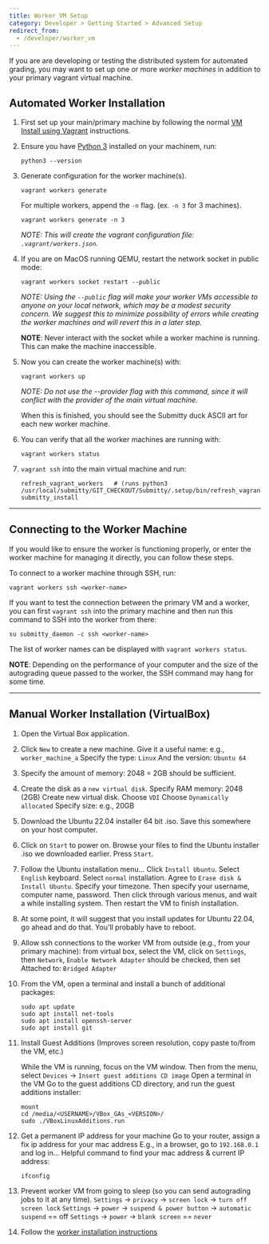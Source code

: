 ```yaml
---
title: Worker VM Setup
category: Developer > Getting Started > Advanced Setup
redirect_from:
  - /developer/worker_vm
---
```


If you are are developing or testing the distributed system for
automated grading, you may want to set up one or more *worker
machines* in addition to your primary vagrant virtual machine.

## Automated Worker Installation

1. First set up your main/primary machine by following the normal
   [VM Install using Vagrant](/developer/getting_started/vm_install_using_vagrant) instructions.

2. Ensure you have [Python 3](https://www.python.org/downloads/) installed on your machinem, run:
   ```
   python3 --version
   ```

3. Generate configuration for the worker machine(s).
   ```
   vagrant workers generate
   ```
   
   For multiple workers, append the `-n` flag. (ex. `-n 3` for 3 machines).
   ```
   vagrant workers generate -n 3
   ```

   _NOTE: This will create the vagrant configuration file: `.vagrant/workers.json`._


4. If you are on MacOS running QEMU, restart the network socket in public mode:
   ```
   vagrant workers socket restart --public
   ```
   _NOTE: Using the `--public` flag will make your worker VMs accessible to anyone
   on your local network, which may be a modest security concern.
   We suggest this to minimize possibility of errors while creating the
   worker machines and will revert this in a later step._

   __NOTE__: Never interact with the socket while a worker machine is running.
   This can make the machine inaccessible.

5. Now you can create the worker machine(s) with:
   ```
   vagrant workers up
   ```
   _NOTE: Do not use the --provider flag with this command, since it will conflict with the
   provider of the main virtual machine._

   When this is finished, you should see the Submitty duck ASCII art for each new worker machine.

6. You can verify that all the worker machines are running with:
   ```
   vagrant workers status
   ```

7. `vagrant ssh` into the main virtual machine and run:
   ```
   refresh_vagrant_workers   # (runs python3 /usr/local/submitty/GIT_CHECKOUT/Submitty/.setup/bin/refresh_vagrant_workers.py)
   submitty_install
   ```

---

## Connecting to the Worker Machine

If you would like to ensure the worker is functioning properly, or enter the worker machine for managing it directly, you can follow these steps.

To connect to a worker machine through SSH, run:
```
vagrant workers ssh <worker-name>
```

If you want to test the connection between the primary VM and a worker, you can first `vagrant ssh` into the primary machine and then run this command to SSH into the worker from there:
```
su submitty_daemon -c ssh <worker-name>
```

The list of worker names can be displayed with `vagrant workers status`.

__NOTE__: Depending on the performance of your computer and the size of the autograding queue passed to the worker, the SSH command may hang for some time.

---

## Manual Worker Installation (VirtualBox)

1. Open the Virtual Box application.

2. Click `New` to create a new machine.
   Give it a useful name: e.g., `worker_machine_a`
   Specify the type: `Linux`
   And the version: `Ubuntu 64`

3. Specify the amount of memory: 2048 = 2GB should be sufficient.

4. Create the disk as a `new virtual disk`.
   Specify RAM memory: 2048 (2GB)
   Create new virtual disk.
   Choose `VDI`
   Choose `Dynamically allocated`
   Specify size: e.g., 20GB

5. Download the Ubuntu 22.04 installer 64 bit .iso.
   Save this somewhere on your host computer.

6. Click on `Start` to power on.
   Browse your files to find the Ubuntu installer .iso we downloaded earlier.
   Press `Start`.

7. Follow the Ubuntu installation menu...
   Click `Install Ubuntu`.
   Select `English` keyboard.
   Select `normal` installation.
   Agree to `Erase disk & Install Ubuntu`.
   Specify your timezone.
   Then specify your username, computer name, password.
   Then click through various menus, and wait a while installing system.
   Then restart the VM to finish installation.

8. At some point, it will suggest that you install updates for Ubuntu 22.04, go ahead and do that.
   You'll probably have to reboot.

9. Allow ssh connections to the worker VM from outside (e.g., from your primary machine):
   from virtual box, select the VM, click on `Settings`, then `Network`,
   `Enable Network Adapter` should be checked, then set
   Attached to: `Bridged Adapter`

10. From the VM, open a terminal and install a bunch of additional packages:

    ```
    sudo apt update
    sudo apt install net-tools
    sudo apt install openssh-server
    sudo apt install git
    ```

11. Install Guest Additions (Improves screen resolution, copy paste to/from the VM, etc.)

    While the VM is running, focus on the VM window.
    Then from the menu, select `Devices` -> `Insert guest additions CD image`
    Open a terminal in the VM
    Go to the guest additions CD directory, and run the guest additions installer:

    ```
    mount
    cd /media/<USERNAME>/VBox_GAs_<VERSION>/
    sudo ./VBoxLinuxAdditions.run
    ```

12. Get a permanent IP address for your machine
    Go to your router, assign a fix ip address for your mac address
    E.g., in a browser, go to `192.168.0.1` and log in...
    Helpful command to find  your mac address & current IP address:

    ```
    ifconfig
    ```

13. Prevent worker VM from going to sleep (so you can send autograding jobs to it at any time).
    `Settings` -> `privacy` -> `screen lock` -> `turn off screen lock`
    `Settings` -> `power` -> `suspend & power button` -> `automatic suspend` == off
    `Settings` -> `power` -> `blank screen` == `never`

14. Follow the [worker installation instructions](/sysadmin/worker_installation)

